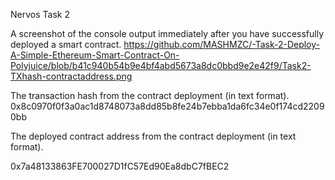Nervos Task 2

A screenshot of the console output immediately after you have successfully deployed a smart contract.
https://github.com/MASHMZC/-Task-2-Deploy-A-Simple-Ethereum-Smart-Contract-On-Polyjuice/blob/b41c940b54b9e4bf4abd5673a8dc0bbd9e2e42f9/Task2-TXhash-contractaddress.png

The transaction hash from the contract deployment (in text format).
0x8c0970f0f3a0ac1d8748073a8dd85b8fe24b7ebba1da6fc34e0f174cd22090bb

The deployed contract address from the contract deployment (in text format).

0x7a48133863FE700027D1fC57Ed90Ea8dbC7fBEC2
